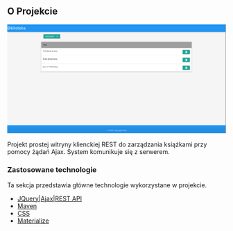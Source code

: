 ## O Projekcie

![Screenshot](https://github.com/yarim83/js-jquery-workshop/blob/master/main/webapp/screens/js-jquery-workshop.png)

Projekt prostej witryny klienckiej REST do zarządzania książkami przy pomocy żądań Ajax. System komunikuje się z serwerem.

### Zastosowane technologie
Ta sekcja przedstawia główne technologie wykorzystane w projekcie.
* [JQuery|Ajax|REST API](https://jquery.com/)
* [Maven](http://maven.apache.org/)
* [CSS](https://www.w3schools.com/)
* [Materialize](https://materializecss.com/)
